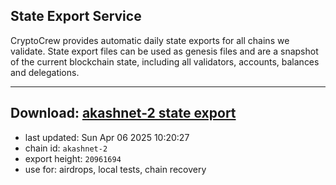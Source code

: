 ## State Export Service
CryptoCrew provides automatic daily state exports for all chains we validate. State export files can be used as genesis files and are a snapshot of the current blockchain state, including all validators, accounts, balances and delegations.

---
**Download: [akashnet-2 state export](https://dl-eu2.ccvalidators.com/SERVICE/akash/akashnet-2_export_20961694.json)**
---

- last updated: Sun Apr 06 2025 10:20:27
- chain id: `akashnet-2`
- export height: `20961694`
- use for: airdrops, local tests, chain recovery
